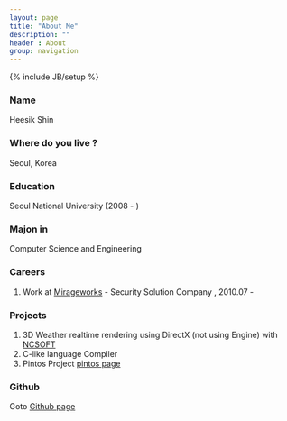 ```yaml
---
layout: page
title: "About Me"
description: ""
header : About
group: navigation
---
```

{% include JB/setup %}
### Name
Heesik Shin  

### Where do you live ?
Seoul, Korea  

### Education
Seoul National University (2008 - )  

### Majon in
Computer Science and Engineering  

### Careers
1. Work at [Mirageworks](http://www.mirageworks.us) - Security Solution Company , 2010.07 -  
  
### Projects
1. 3D Weather realtime rendering using DirectX (not using Engine) with [NCSOFT](http://global.ncsoft.com/global/)
2. C-like language Compiler
3. Pintos Project [pintos page](http://web.stanford.edu/class/cs140/projects/pintos/pintos.html)
  
### Github
Goto [Github page](https://github.com/star114)